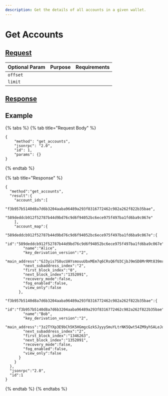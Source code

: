 ```yaml
---
description: Get the details of all accounts in a given wallet.
---
```


# Get Accounts

## [Request](../../../full-service/src/json_rpc/v2/api/request.rs#L40)

| Optional Param | Purpose | Requirements |
| :--- | :--- | :--- |
| `offset` | | |
| `limit` | | |

## [Response](../../../full-service/src/json_rpc/v2/api/response.rs#L41)

## Example

{% tabs %}
{% tab title="Request Body" %}
```text
{
    "method": "get_accounts",
    "jsonrpc": "2.0",
    "id": 1,
    "params": {}
}
```
{% endtab %}

{% tab title="Response" %}
```text
{
  "method":"get_accounts",
  "result":{
    "account_ids":[
      "f3b957b5140d8a7d6b3204aaba96489a293f8316772462c982a262f822b35bae",
      "589deddcb912f52787b44d9bd76c9d6f94052bc6ece975f497ba1fd6ba9c067e"
    ],
    "account_map":{
      "589deddcb912f52787b44d9bd76c9d6f94052bc6ece975f497ba1fd6ba9c067e":{
        "id":"589deddcb912f52787b44d9bd76c9d6f94052bc6ece975f497ba1fd6ba9c067e",
        "name":"Alice",
        "key_derivation_version":"2",
        "main_address":"GJ3yis7S8ucUAYsmouuUbxMEm7q6CRsQ6fU3CjbJ9mSD8MrRMt839mr74n1y5UrzMqDxkfrjLkgu31u55koP15Aj1syHMzmu6cWp4pEPYh",
        "next_subaddress_index":"2",
        "first_block_index":"0",
        "next_block_index":"1352091",
        "recovery_mode":false,
        "fog_enabled":false,
        "view_only":false
      },
      "f3b957b5140d8a7d6b3204aaba96489a293f8316772462c982a262f822b35bae":{
        "id":"f3b957b5140d8a7d6b3204aaba96489a293f8316772462c982a262f822b35bae",
        "name":"Bob",
        "key_derivation_version":"2",
        "main_address":"3z2TYXp3E9bCh5K5HGmgcGzkSJyyySmuYLtrNK5Qwt54ZM9yhSALeJdE5RnfyBXwFD4GZQb54Qv5AmhPsFpZgpr1p9tAtT5SvrzBFvK4LB3",
        "next_subaddress_index":"2",
        "first_block_index":"1346263",
        "next_block_index":"1352091",
        "recovery_mode":false,
        "fog_enabled":false,
        "view_only":false
      }
    }
  },
  "jsonrpc":"2.0",
  "id":1
}
```
{% endtab %}
{% endtabs %}


